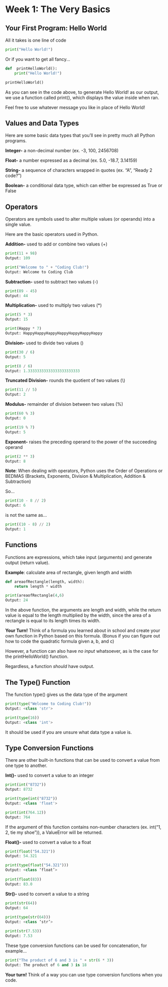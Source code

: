 ﻿# Week 1: The Very Basics

## Your First Program: Hello World
All it takes is one line of code

```python
print("Hello World!")
```
Or if you want to get all fancy...

```python
def  printHelloWorld():  
	print("Hello World!")  

printHelloWorld()
```
As you can see in the code above, to generate Hello World! as our output, we use a function called print(), which displays the value inside when ran.

Feel free to use whatever message you like in place of Hello World!

## Values and Data Types

Here are some basic data types that you’ll see in pretty much all Python programs.

**Integer-** a non-decimal number (ex. -3, 100, 2456708)

**Float-** a number expressed as a decimal (ex. 5.0, -18.7, 3.14159)

**String-** a sequence of characters wrapped in quotes (ex. “A”, “Ready 2 code?”)

**Boolean-** a conditional data type, which can either be expressed as True or False

## Operators

Operators are symbols used to alter multiple values (or operands) into a single value.

Here are the basic operators used in Python.

**Addition-** used to add or combine two values (+)
```python
print(11 + 98)
Output: 109

print("Welcome to " + "Coding Club!")
Output: Welcome to Coding Club
```
**Subtraction-** used to subtract two values (-)
```python
print(89 - 45)
Output: 44
```
**Multiplication-** used to multiply two values (*)
```python
print(5 * 3)
Output: 15

print(Happy * 7)
Output: HappyHappyHappyHappyHappyHappyHappy
```
**Division-** used to divide two values (\)
```python
print(30 / 6)
Output: 5

print(8 / 6)
Output: 1.33333333333333333333333
```
**Truncated Division-** rounds the quotient of two values (\\)
```python
print(11 // 5)
Output: 2
```
**Modulus-** remainder of division between two values (%)
```python
print(60 % 3)
Output: 0

print(19 % 7)
Output: 5
```
**Exponent-** raises the preceding operand to the power of the succeeding operand
```python
print(2 ** 3)
Output: 8
```
**Note**: When dealing with operators, Python uses the Order of Operations or BEDMAS (Brackets, Exponents, Division & Multiplication, Addition & Subtraction)

So...
```python
print(10 - 8 // 2)
Output: 6
```
is not the same as...
```python
print((10 - 8) // 2)
Output: 1
```

## Functions
Functions are expressions, which take input (arguments) and generate output (return value).

**Example**: calculate area of rectangle, given length and width
```python
def areaofRectangle(length, width):
	return length * width

print(areaofRectangle(4,6)
Output: 24
```
In the above function, the arguments are length and width, while the return value is equal to the length multiplied by the width, since the area of a rectangle is equal to its length times its width.

**Your Turn!** Think of a formula you learned about in school and create your own function in Python based on this formula. (Bonus if you can figure out how to code the quadratic formula given a, b, and c)

However, a function can also have *no input* whatsoever, as is the case for the printHelloWorld() function.

Regardless, a function *should* have output.

## The Type() Function
The function type() gives us the data type of the argument
```python
print(type("Welcome to Coding Club!"))
Output: <class 'str'>

print(type(16))
Output: <class 'int'>
```
It should be used if you are unsure what data type a value is.

## Type Conversion Functions
There are other built-in functions that can be used to convert a value from one type to another.

**Int()-** used to convert a value to an integer
```python
print(int("8732"))
Output: 8732

print(type(int("8732"))
Output: <class 'float'>

print(int(764.12))
Output: 764
```
If the argument of this function contains non-number characters (ex. int(“1, 2, tie my shoe”)), a ValueError will be returned.

**Float()-** used to convert a value to a float
```python
print(float("54.321"))
Output: 54.321

print(type(float("54.321")))
Output: <class ‘float’>  
  
print(float(83))
Output: 83.0
```
**Str()-** used to convert a value to a string
```python
print(str(64))
Output: 64  
  
print(type(str(64)))
Output: <class ‘str’>

print(str(7.53))
Output: 7.53
```
These type conversion functions can be used for concatenation, for example…
```python
print("The product of 6 and 3 is " + str(6 * 3))
Output: The product of 6 and 3 is 18
```
**Your turn!** Think of a way you can use type conversion functions when you code.
